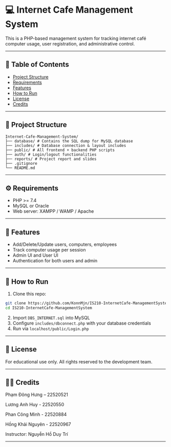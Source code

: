 # 💻 Internet Cafe Management System

This is a PHP-based management system for tracking internet café computer usage, user registration, and administrative control.

---

## 📌 Table of Contents

- [Project Structure](#project-structure)
- [Requirements](#requirements)
- [Features](#features)
- [How to Run](#how-to-run)
- [License](#license)
- [Credits](#credits)

---
## 📁 Project Structure

```
Internet-Cafe-Management-System/
├── database/ # Contains the SQL dump for MySQL database
├── includes/ # Database connection & layout includes
├── public/ # All frontend + backend PHP scripts
├── auth/ # Login/logout functionalities
├── reports/ # Project report and slides
├── .gitignore
└── README.md
```
---

## ⚙️ Requirements

- PHP >= 7.4
- MySQL or Oracle
- Web server: XAMPP / WAMP / Apache

---

## 🧠 Features

- Add/Delete/Update users, computers, employees
- Track computer usage per session
- Admin UI and User UI
- Authentication for both users and admin

---

## 🚀 How to Run

1. Clone this repo:
```bash
git clone https://github.com/KonnMjn/IS210-InternetCafe-ManagementSystem.git
cd IS210-InternetCafe-ManagementSystem
```
2. Import `DBS_INTERNET.sql` into MySQL
3. Configure `includes/dbconnect.php` with your database credentials
4. Run via `localhost/public/Login.php`
---


## 📄 License
For educational use only. All rights reserved to the development team.

---

## 👨‍🏫 Credits

Phạm Đông Hưng – 22520521

Lương Anh Huy - 22520550

Phan Công Minh - 22520884

Hồng Khải Nguyên - 22520967

Instructor: Nguyễn Hồ Duy Trí

---
